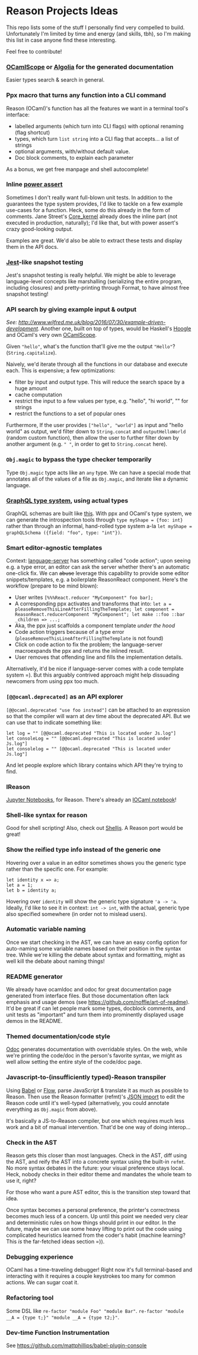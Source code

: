 # Reason Projects Ideas

This repo lists some of the stuff I personally find very compelled to build. Unfortunately I'm limited by time and energy (and skills, tbh), so I'm making this list in case anyone find these interesting.

Feel free to contribute!

### [OCamlScope](http://camlspotter.blogspot.com/2013/06/ocamlscope-new-ocaml-api-search-by.html) or [Algolia](https://www.algolia.com) for the generated documentation

Easier types search & search in general.

### Ppx macro that turns any function into a CLI command
Reason (OCaml)'s function has all the features we want in a terminal tool's interface:
- labelled arguments (which turn into CLI flags) with optional renaming (flag shortcut)
- types, which turn `list string` into a CLI flag that accepts... a list of strings
- optional arguments, with/without default value.
- Doc block comments, to explain each parameter

As a bonus, we get free manpage and shell autocomplete!

### Inline [power assert](https://github.com/power-assert-js/power-assert)
Sometimes I don't really want full-blown unit tests. In addition to the guarantees the type system provides, I'd like to tackle on a few example use-cases for a function. Heck, some do this already in the form of comments. Jane Street's [Core_kernel](https://github.com/janestreet/core_kernel/blob/master/src/core_array.ml#L302) already does the inline part (not executed in production, naturally); I'd like that, but with power assert's crazy good-looking output.

Examples are great. We'd also be able to extract these tests and display them in the API docs.

### [Jest](https://facebook.github.io/jest/)-like snapshot testing
Jest's snapshot testing is really helpful. We might be able to leverage language-level concepts like marshalling (serializing the entire program, including closures) and pretty-printing through Format, to have almost free snapshot testing!

### API search by giving example input & output
*See: http://www.wilfred.me.uk/blog/2016/07/30/example-driven-development*. Another one, built on top of types, would be Haskell's [Hoogle](https://www.haskell.org/hoogle/) and OCaml's very own [OCamlScope](https://github.com/camlspotter/ocamloscope).

Given `"hello"`, what's the function that'll give me the output `"Hello"`? (`String.capitalize`).

Naively, we'd iterate through all the functions in our database and execute each. This is expensive; a few optimizations:
- filter by input and output type. This will reduce the search space by a huge amount
- cache computation
- restrict the input to a few values per type, e.g. "hello", "hi world", "" for strings
- restrict the functions to a set of popular ones

Furthermore, If the user provides `["hello", "world"]` as input and "hello world" as output, we'd filter down to `String.concat` and `outputHelloWorld` (random custom function), then allow the user to further filter down by another argument (e.g. `" "`, in order to get to `String.concat` here).

### `Obj.magic` to bypass the type checker temporarily
Type `Obj.magic` type acts like an `any` type. We can have a special mode that annotates all of the values of a file as `Obj.magic`, and iterate like a dynamic language.

### [GraphQL type system](http://graphql.org/docs/typesystem/), using actual types
GraphQL schemas are built like [this](http://graphql.org/blog/#building-the-graphql-schema). With ppx and OCaml's type system, we can generate the introspection tools through `type myShape = {foo: int}` rather than through an informal, hand-rolled type system a-la `let myShape = graphQLSchema ({field: "foo", type: "int"})`.

### Smart editor-agnostic templates
Context: [language-server](http://langserver.org) has something called "code action"; upon seeing e.g. a type error, an editor can ask the server whether there's an automatic one-click fix.
We can ~~abuse~~ leverage this capability to provide some editor snippets/templates, e.g. a boilerplate ReasonReact component. Here's the workflow (prepare to be mind blown):

- User writes `[%%%React.reducer "MyComponent" foo bar];`
- A corresponding ppx activates and transforms that into: `let a = pleaseRemoveThisLineAfterFillingTheTemplate; let component = ReasonReact.reducerComponent "MyComponent"; let make ::foo ::bar _children => ...;`
- Aka, the ppx just scaffolds a component template _under the hood_
- Code action triggers because of a type error (`pleaseRemoveThisLineAfterFillingTheTemplate` is not found)
- Click on code action to fix the problem; the language-server macroexpands the ppx and returns the inlined result.
- User removes that offending line and fills the implementation details.

Alternatively, it'd be nice if language-server comes with a code template system =). But this arguably contrived approach might help dissuading newcomers from using ppx too much.

### `[@@ocaml.deprecated]` as an API explorer
`[@@ocaml.deprecated "use foo instead"]` can be attached to an expression so that the compiler will warn at dev time about the deprecated API. But we can use that to indicate something like:

```reason
let log = "" [@@ocaml.deprecated "This is located under Js.log"]
let consoleLog = "" [@@ocaml.deprecated "This is located under Js.log"]
let consolelog = "" [@@ocaml.deprecated "This is located under Js.log"]
```

And let people explore which library contains which API they're trying to find.

### IReason

[Jupyter Notebooks](http://jupyter.org), for Reason. There's already an [IOCaml notebook](https://github.com/andrewray/iocaml)!

### Shell-like syntax for reason
Good for shell scripting! Also, check out [Shelljs](https://github.com/shelljs/shelljs). A Reason port would be great!

### Show the reified type info instead of the generic one
Hovering over a value in an editor sometimes shows you the generic type rather than the specific one. For example:

```
let identity x => a;
let a = 1;
let b = identity a;
```

Hovering over `identity` will show the generic type signature `'a -> 'a`. Ideally, I'd like to see it in context: `int -> int`, with the actual, generic type also specified somewhere (in order not to mislead users).

### Automatic variable naming
Once we start checking in the AST, we can have an easy config option for auto-naming some variable names based on their position in the syntax tree. While we're killing the debate about syntax and formatting, might as well kill the debate about naming things!

### README generator
We already have ocamldoc and odoc for great documentation page generated from interface files. But those documentation often lack emphasis and usage demos (see https://github.com/noffle/art-of-readme). It'd be great if can let people mark some types, docblock comments, and unit tests as "important" and turn them into prominently displayed usage demos in the README.

### Themed documentation/code style

[Odoc](https://github.com/ocaml-doc/odoc) generates documentation with overridable styles. On the web, while we're printing the code/doc in the person's favorite syntax, we might as well allow setting the entire style of the code/doc page.

### Javascript-to-(insufficiently typed)-Reason transpiler
Using [Babel](http://babeljs.io) or [Flow](https://flowtype.org), parse JavaScript & translate it as much as possible to Reason. Then use the Reason formatter (refmt)'s [JSON import](https://github.com/facebook/reason/pull/724) to edit the Reason code until it's well-typed (alternatively, you could annotate everything as `Obj.magic` from above).

It's basically a JS-to-Reason compiler, but one which requires much less work and a bit of manual intervention. That'd be one way of doing interop...

### Check in the AST
Reason gets this closer than most languages. Check in the AST, diff using the AST, and reify the AST into a concrete syntax using the built-in `refmt`. No more syntax debates in the future: your visual preference stays local. Heck, nobody checks in their editor theme and mandates the whole team to use it, right?

For those who want a pure AST editor, this is the transition step toward that idea.

Once syntax becomes a personal preference, the printer's correctness becomes much less of a concern. Up until this point we needed very clear and deterministic rules on how things should print in our editor. In the future, maybe we can use some heavy lifting to print out the code using complicated heuristics learned from the coder's habit (machine learning? This *is* the far-fetched ideas section =)).

### Debugging experience
OCaml has a time-traveling debugger! Right now it's full terminal-based and interacting with it requires a couple keystrokes too many for common actions. We can sugar coat it.

### Refactoring tool
Some DSL like `re-factor "module Foo" "module Bar"`. `re-factor "module __A = {type t;}" "module __A = {type t2;}"`.


### Dev-time Function Instrumentation
See https://github.com/mattphillips/babel-plugin-console

